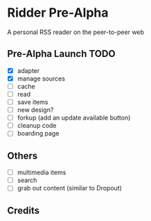 # Ridder Pre-Alpha
A personal RSS reader on the peer-to-peer web

## Pre-Alpha Launch TODO

- [x] adapter
- [x] manage sources
- [ ] cache
- [ ] read
- [ ] save items
- [ ] new design?
- [ ] forkup (add an update available button)
- [ ] cleanup code
- [ ] boarding page

## Others
- [ ] multimedia items
- [ ] search
- [ ] grab out content (similar to Dropout)

## Credits
